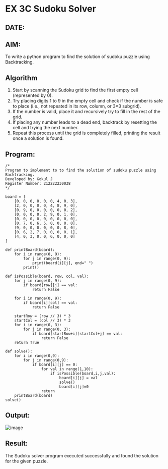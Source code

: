 # EX 3C Sudoku Solver
## DATE:
## AIM:
To write a python program to find the solution of sudoku puzzle using Backtracking.


## Algorithm
1. Start by scanning the Sudoku grid to find the first empty cell (represented by 0).
2. Try placing digits 1 to 9 in the empty cell and check if the number is safe to place (i.e., not repeated in its row, column, or 3×3 subgrid).
3. If the number is valid, place it and recursively try to fill in the rest of the grid.
4. If placing any number leads to a dead end, backtrack by resetting the cell and trying the next number. 
5. Repeat this process until the grid is completely filled, printing the result once a solution is found.
  

## Program:
```
/*
Program to implement to to find the solution of sudoku puzzle using Backtracking.
Developed by: Gokul J
Register Number: 212222230038 
*/

board = [
    [0, 0, 0, 8, 0, 0, 4, 0, 3],
    [2, 0, 0, 0, 0, 4, 8, 9, 0],
    [0, 9, 0, 0, 0, 0, 0, 0, 2],
    [0, 0, 0, 0, 2, 9, 0, 1, 0],
    [0, 0, 0, 0, 0, 0, 0, 0, 0],
    [0, 7, 0, 6, 5, 0, 0, 0, 0],
    [9, 0, 0, 0, 0, 0, 0, 8, 0],
    [0, 6, 2, 7, 0, 0, 0, 0, 1],
    [4, 0, 3, 0, 0, 6, 0, 0, 0]
]

def printBoard(board):
    for i in range(0, 9):
        for j in range(0, 9):
            print(board[i][j], end=" ")
        print()

def isPossible(board, row, col, val):
    for j in range(0, 9):
        if board[row][j] == val:
            return False

    for i in range(0, 9):
        if board[i][col] == val:
            return False

    startRow = (row // 3) * 3
    startCol = (col // 3) * 3
    for i in range(0, 3):
        for j in range(0, 3):
            if board[startRow+i][startCol+j] == val:
                return False
    return True

def solve():
    for i in range(0,9):
        for j in range(0,9):
            if board[i][j] == 0:
                for val in range(1,10):
                    if isPossible(board,i,j,val):
                        board[i][j] = val
                        solve()
                        board[i][j]=0
                return 
    printBoard(board)        
solve()
```

## Output:

![image](https://github.com/user-attachments/assets/3df54db1-3a25-4ec5-8fcf-2bc72cc6245c)



## Result:
The Sudoku solver program executed successfully and found the solution for the given puzzle.
